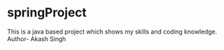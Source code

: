 # springProject
This is a java based project which shows my skills and coding knowledge.
<br>
Author- Akash Singh
